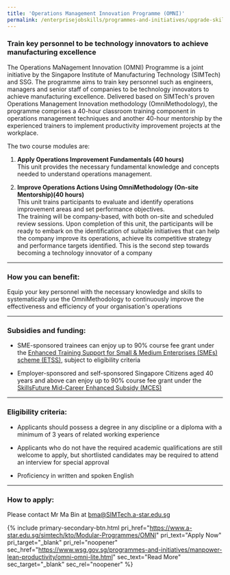 ```yaml
---
title: 'Operations Management Innovation Programme (OMNI)'
permalink: /enterprisejobskills/programmes-and-initiatives/upgrade-skills/operations-management-innovation-programme--omni-/
---
```


### Train key personnel to be technology innovators to achieve manufacturing excellence

The Operations MaNagement Innovation (OMNI) Programme is a joint initiative by the Singapore Institute of Manufacturing Technology (SIMTech) and SSG. The programme aims to train key personnel such as engineers, managers and senior staff of companies to be technology innovators to achieve manufacturing excellence. Delivered based on SIMTech's proven Operations Management Innovation methodology (OmniMethodology), the programme comprises a 40-hour classroom training component in operations management techniques and another 40-hour mentorship by the experienced trainers to implement productivity improvement projects at the workplace.

The two course modules are:

1. **Apply Operations Improvement Fundamentals (40 hours)**<br>This unit provides the necessary fundamental knowledge and concepts needed to understand operations management.

2. **Improve Operations Actions Using OmniMethodology (On-site Mentorship)(40 hours)**<br>This unit trains participants to evaluate and identify operations improvement areas and set performance objectives.<br>The training will be company-based, with both on-site and scheduled review sessions. Upon completion of this unit, the participants will be ready to embark on the identification of suitable initiatives that can help the company improve its operations, achieve its competitive strategy and performance targets identified. This is the second step towards becoming a technology innovator of a company

---

### How you can benefit:

Equip your key personnel with the necessary knowledge and skills to systematically use the OmniMethodology to continuously improve the effectiveness and efficiency of your organisation's operations

---

### Subsidies and funding:

- SME-sponsored trainees can enjoy up to 90% course fee grant under the <a href="https://www.tpgateway.gov.sg/training-grants/training-grants-from-government-agencies/enhanced-training-support-for-smes" target="_blank" rel="noopener">Enhanced Training Support for Small & Medium Enterprises (SMEs) scheme (ETSS)</a>, subject to eligibility criteria 

- Employer-sponsored and self-sponsored Singapore Citizens aged 40 years and above can enjoy up to 90% course fee grant under the <a href="https://www.tpgateway.gov.sg/training-grants/training-grants-from-government-agencies/skillsfuture-mid-career-enhanced-subsidy" target="_blank" rel="noopener">SkillsFuture Mid-Career Enhanced Subsidy (MCES)</a>

---

### Eligibility criteria:

- Applicants should possess a degree in any discipline or a diploma with a minimum of 3 years of related working experience

- Applicants who do not have the required academic qualifications are still welcome to apply, but shortlisted candidates may be required to attend an interview for special approval

- Proficiency in written and spoken English

---

### How to apply:

Please contact Mr Ma Bin at [bma@SIMTech.a-star.edu.sg](mailto:bma@SIMTech.a-star.edu.sg)

{% include primary-secondary-btn.html pri_href="https://www.a-star.edu.sg/simtech/kto/Modular-Programmes/OMNI" pri_text="Apply Now" pri_target="_blank" pri_rel="noopener" sec_href="https://www.wsg.gov.sg/programmes-and-initiatives/manpower-lean-productivity/omni-omni-lite.html" sec_text="Read More" sec_target="_blank" sec_rel="noopener" %}

<script src="/jquery/resize-tables.js"></script>
